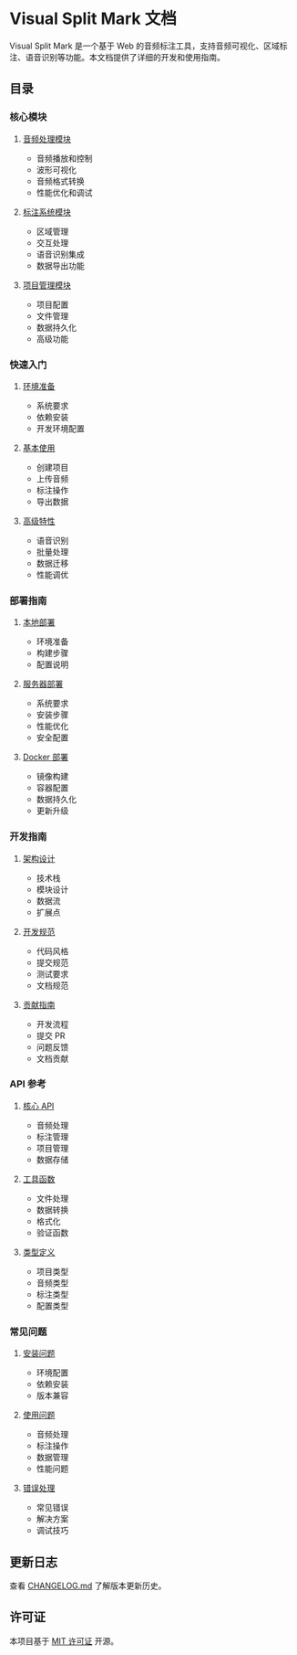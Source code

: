 # Visual Split Mark 文档

Visual Split Mark 是一个基于 Web 的音频标注工具，支持音频可视化、区域标注、语音识别等功能。本文档提供了详细的开发和使用指南。

## 目录

### 核心模块

1. [音频处理模块](core/audio.md)
   - 音频播放和控制
   - 波形可视化
   - 音频格式转换
   - 性能优化和调试

2. [标注系统模块](core/annotation.md)
   - 区域管理
   - 交互处理
   - 语音识别集成
   - 数据导出功能

3. [项目管理模块](core/project.md)
   - 项目配置
   - 文件管理
   - 数据持久化
   - 高级功能

### 快速入门

1. [环境准备](guide/setup.md)
   - 系统要求
   - 依赖安装
   - 开发环境配置

2. [基本使用](guide/basic.md)
   - 创建项目
   - 上传音频
   - 标注操作
   - 导出数据

3. [高级特性](guide/advanced.md)
   - 语音识别
   - 批量处理
   - 数据迁移
   - 性能调优

### 部署指南

1. [本地部署](deploy/local.md)
   - 环境准备
   - 构建步骤
   - 配置说明

2. [服务器部署](deploy/server.md)
   - 系统要求
   - 安装步骤
   - 性能优化
   - 安全配置

3. [Docker 部署](deploy/docker.md)
   - 镜像构建
   - 容器配置
   - 数据持久化
   - 更新升级

### 开发指南

1. [架构设计](dev/architecture.md)
   - 技术栈
   - 模块设计
   - 数据流
   - 扩展点

2. [开发规范](dev/standard.md)
   - 代码风格
   - 提交规范
   - 测试要求
   - 文档规范

3. [贡献指南](dev/contributing.md)
   - 开发流程
   - 提交 PR
   - 问题反馈
   - 文档贡献

### API 参考

1. [核心 API](api/core.md)
   - 音频处理
   - 标注管理
   - 项目管理
   - 数据存储

2. [工具函数](api/utils.md)
   - 文件处理
   - 数据转换
   - 格式化
   - 验证函数

3. [类型定义](api/types.md)
   - 项目类型
   - 音频类型
   - 标注类型
   - 配置类型

### 常见问题

1. [安装问题](faq/installation.md)
   - 环境配置
   - 依赖安装
   - 版本兼容

2. [使用问题](faq/usage.md)
   - 音频处理
   - 标注操作
   - 数据管理
   - 性能问题

3. [错误处理](faq/errors.md)
   - 常见错误
   - 解决方案
   - 调试技巧

## 更新日志

查看 [CHANGELOG.md](../CHANGELOG.md) 了解版本更新历史。

## 许可证

本项目基于 [MIT 许可证](../LICENSE) 开源。 